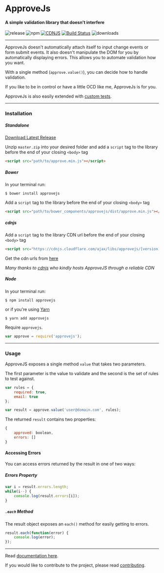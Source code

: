 # ApproveJs
#### A simple validation library that doesn't interfere
![release](https://img.shields.io/github/release/charlgottschalk/approvejs.svg) ![npm](https://img.shields.io/npm/v/approvejs.svg) [![CDNJS](https://img.shields.io/cdnjs/v/approvejs.svg)](https://cdnjs.com/libraries/approvejs) [![Build Status](https://travis-ci.org/CharlGottschalk/approvejs.svg?branch=master)](https://travis-ci.org/CharlGottschalk/approvejs) ![downloads](https://img.shields.io/npm/dt/approvejs.svg)

---

ApproveJs doesn't automatically attach itself to input change events or form submit events. It also doesn't manipulate the DOM for you by automatically displaying errors. This allows you to automate validation how you want.

With a single method (`approve.value()`), you can decide how to handle validation.

If you like to be in control or have a little OCD like me, ApproveJs is for you.

ApproveJs is also easily extended with [custom tests](https://charlgottschalk.github.io/approvejs/docs/custom-tests).

---

### Installation

##### Standalone

[Download Latest Release](https://github.com/CharlGottschalk/approvejs/archive/master.zip)

Unzip `master.zip` into your desired folder and add a `script` tag to the library before the end of your closing `<body>` tag

```html
<script src="path/to/approve.min.js"></script>
```

##### Bower

In your terminal run:

```
$ bower install approvejs
```

Add a `script` tag to the library before the end of your closing `<body>` tag

```html
<script src="path/to/bower_components/approvejs/dist/approve.min.js"></script>
```

##### cdnjs

Add a `script` tag to the library CDN url before the end of your closing `<body>` tag

```html
<script src="https://cdnjs.cloudflare.com/ajax/libs/approvejs/[version]/approve.min.js"></script>
```

Get the cdn urls from [here](https://cdnjs.com/libraries/approvejs)

*Many thanks to [cdnjs](https://cdnjs.com/) who kindly hosts ApproveJS through a reliable CDN*

##### Node

In your terminal run:

```
$ npm install approvejs
```

or if you're using [Yarn](https://yarnpkg.com/)

```
$ yarn add approvejs
```

Require `approvejs`.

```javascript
var approve = require('approvejs');
```

---

### Usage

ApproveJS exposes a single method `value` that takes two parameters.

The first parameter is the value to validate and the second is the set of rules to test against.

```javascript
var rules = {
    required: true,
    email: true
};

var result = approve.value('user@domain.com', rules);
```

The returned `result` contains two properties:

```javascript
{
    approved: boolean,
    errors: []
}
```

#### Accessing Errors

You can access errors returned by the result in one of two ways:

##### Errors Property

```javascript
var i = result.errors.length;
while(i--) {
    console.log(result.errors[i]);
}
```

##### `.each` Method

The result object exposes an `each()` method for easily getting to errors.

```javascript
result.each(function(error) {
    console.log(error);
});
```

---

Read [documentation here](https://charlgottschalk.github.io/approvejs/docs/).

If you would like to contribute to the project, please read [contributing](https://charlgottschalk.github.io/approvejs/docs/contributing/).
